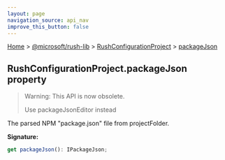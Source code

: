 ```yaml
---
layout: page
navigation_source: api_nav
improve_this_button: false
---
```



[Home](./index.md) &gt; [@microsoft/rush-lib](./rush-lib.md) &gt; [RushConfigurationProject](./rush-lib.rushconfigurationproject.md) &gt; [packageJson](./rush-lib.rushconfigurationproject.packagejson.md)

## RushConfigurationProject.packageJson property

> Warning: This API is now obsolete.
>
> Use packageJsonEditor instead
>

The parsed NPM "package.json" file from projectFolder.

<b>Signature:</b>

```typescript
get packageJson(): IPackageJson;
```
